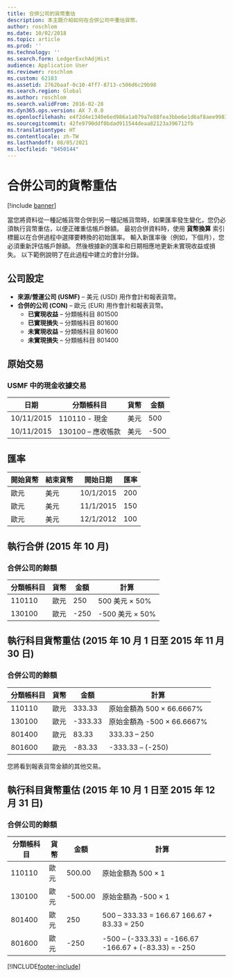 ```yaml
---
title: 合併公司的貨幣重估
description: 本主題介紹如何在合併公司中重估貨幣。
author: roschlom
ms.date: 10/02/2018
ms.topic: article
ms.prod: ''
ms.technology: ''
ms.search.form: LedgerExchAdjHist
audience: Application User
ms.reviewer: roschlom
ms.custom: 62183
ms.assetid: 2762baaf-0c10-4ff7-8713-c506d6c29b98
ms.search.region: Global
ms.author: roschlom
ms.search.validFrom: 2016-02-28
ms.dyn365.ops.version: AX 7.0.0
ms.openlocfilehash: e4f2d4e1340e6ed986a1a079a7e88fea3bbe6e1d6af8aee99837adbfe03c39f1
ms.sourcegitcommit: 42fe9790ddf0bdad911544deaa82123a396712fb
ms.translationtype: HT
ms.contentlocale: zh-TW
ms.lasthandoff: 08/05/2021
ms.locfileid: "8450144"
---
```

# <a name="currency-revaluation-in-a-consolidation-company"></a>合併公司的貨幣重估

[!include [banner](../includes/banner.md)]

當您將資料從一種記帳貨幣合併到另一種記帳貨幣時，如果匯率發生變化，您仍必須執行貨幣重估，以便正確重估帳戶餘額。 最初合併資料時，使用 **貨幣換算** 索引標籤以在合併過程中選擇要轉換的初始匯率。 輸入新匯率後（例如，下個月），您必須重新評估帳戶餘額。 然後根據新的匯率和日期相應地更新未實現收益或損失。 以下範例說明了在此過程中建立的會計分錄。

## <a name="company-setup"></a>公司設定
-   **來源/營運公司 (USMF)** – 美元 (USD) 用作會計和報表貨幣。
-   **合併的公司 (CON)** – 歐元 (EUR) 用作會計和報表貨幣。
    -   **已實現收益** – 分類帳科目 801500
    -   **已實現損失** – 分類帳科目 801600
    -   **未實現收益** – 分類帳科目 801600
    -   **未實現損失** – 分類帳科目 801400

## <a name="original-transactions"></a>原始交易
### <a name="cash-receipt-transactions-in-usmf"></a>USMF 中的現金收據交易

| 日期       | 分類帳科目               | 貨幣 | 金額 |
|------------|------------------------------|----------|--------|
| 10/11/2015 | 110110 - 現金                | 美元      | 500    |
| 10/11/2015 | 130100 – 應收帳款 | 美元      | -500   |

## <a name="exchange-rates"></a>匯率

| 開始貨幣 | 結束貨幣 | 開始日期 | 匯率 |
|---------------|-------------|------------|---------------|
| 歐元           | 美元         | 10/1/2015  | 200           |
| 歐元           | 美元         | 11/1/2015  | 150           |
| 歐元           | 美元         | 12/1/2012  | 100           |

## <a name="perform-the-consolidation-for-october-2015"></a>執行合併 (2015 年 10 月)
### <a name="balances-in-the-consolidation-company"></a>合併公司的餘額

| 分類帳科目 | 貨幣 | 金額 | 計算    |
|----------------|----------|--------|----------------|
| 110110         | 歐元      | 250    | 500 美元 × 50%  |
| 130100         | 歐元      | -250   | -500 美元 × 50% |

## <a name="perform-currency-revaluation-for-the-accounts-from-october-1-2015-through-november-30-2015"></a>執行科目貨幣重估 (2015 年 10 月 1 日至 2015 年 11 月 30 日)
### <a name="balances-in-the-consolidation-company"></a>合併公司的餘額

| 分類帳科目 | 貨幣 | 金額  | 計算                        |
|----------------|----------|---------|------------------------------------|
| 110110         | 歐元      | 333.33  | 原始金額為 500 × 66.6667%  |
| 130100         | 歐元      | -333.33 | 原始金額為 -500 × 66.6667% |
| 801400         | 歐元      | 83.33   | 333.33 – 250                       |
| 801600         | 歐元      | -83.33  | -333.33 – (-250)                   |

您將看到報表貨幣金額的其他交易。

## <a name="perform-currency-revaluation-for-the-accounts-from-october-1-2015-through-december-31-2015"></a>執行科目貨幣重估 (2015 年 10 月 1 日至 2015 年 12 月 31 日)
### <a name="balances-in-the-consolidation-company"></a>合併公司的餘額

| 分類帳科目 | 貨幣 | 金額  | 計算                                          |
|----------------|----------|---------|------------------------------------------------------|
| 110110         | 歐元      | 500.00  | 原始金額為 500 × 1                           |
| 130100         | 歐元      | -500.00 | 原始金額為 -500 × 1                          |
| 801400         | 歐元      | 250     | 500 – 333.33 = 166.67 166.67 + 83.33 = 250           |
| 801600         | 歐元      | -250    | -500 – (-333.33) = -166.67 -166.67 + (-83.33) = -250 |







[!INCLUDE[footer-include](../../includes/footer-banner.md)]